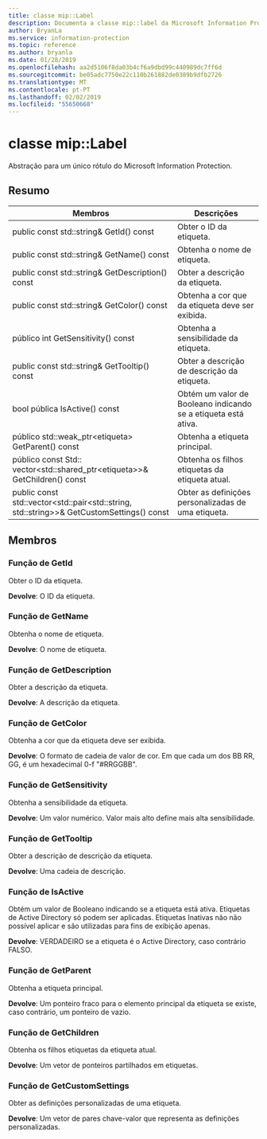 ```yaml
---
title: classe mip::Label
description: Documenta a classe mip::label da Microsoft Information Protection (MIP) SDK.
author: BryanLa
ms.service: information-protection
ms.topic: reference
ms.author: bryanla
ms.date: 01/28/2019
ms.openlocfilehash: aa2d5106f8da03b4cf6a9dbd99c440989dc7ff6d
ms.sourcegitcommit: be05adc7750e22c110b261882de0389b9dfb2726
ms.translationtype: MT
ms.contentlocale: pt-PT
ms.lasthandoff: 02/02/2019
ms.locfileid: "55650668"
---
```

# <a name="class-miplabel"></a>classe mip::Label 
Abstração para um único rótulo do Microsoft Information Protection.
  
## <a name="summary"></a>Resumo
 Membros                        | Descrições                                
--------------------------------|---------------------------------------------
public const std::string& GetId() const  |  Obter o ID da etiqueta.
public const std::string& GetName() const  |  Obtenha o nome de etiqueta.
public const std::string& GetDescription() const  |  Obter a descrição da etiqueta.
public const std::string& GetColor() const  |  Obtenha a cor que da etiqueta deve ser exibida.
público int GetSensitivity() const  |  Obtenha a sensibilidade da etiqueta.
public const std::string& GetTooltip() const  |  Obter a descrição de descrição da etiqueta.
bool pública IsActive() const  |  Obtém um valor de Booleano indicando se a etiqueta está ativa.
público std::weak_ptr\<etiqueta\> GetParent() const  |  Obtenha a etiqueta principal.
público const Std:: vector\<std::shared_ptr\<etiqueta\>\>& GetChildren() const  |  Obtenha os filhos etiquetas da etiqueta atual.
public const std::vector\<std::pair\<std::string, std::string\>\>& GetCustomSettings() const  |  Obter as definições personalizadas de uma etiqueta.
  
## <a name="members"></a>Membros
  
### <a name="getid-function"></a>Função de GetId
Obter o ID da etiqueta.

  
**Devolve**: O ID da etiqueta.
  
### <a name="getname-function"></a>Função de GetName
Obtenha o nome de etiqueta.

  
**Devolve**: O nome de etiqueta.
  
### <a name="getdescription-function"></a>Função de GetDescription
Obter a descrição da etiqueta.

  
**Devolve**: A descrição da etiqueta.
  
### <a name="getcolor-function"></a>Função de GetColor
Obtenha a cor que da etiqueta deve ser exibida.

  
**Devolve**: O formato de cadeia de valor de cor. Em que cada um dos BB RR, GG, é um hexadecimal 0-f "#RRGGBB".
  
### <a name="getsensitivity-function"></a>Função de GetSensitivity
Obtenha a sensibilidade da etiqueta.

  
**Devolve**: Um valor numérico. Valor mais alto define mais alta sensibilidade.
  
### <a name="gettooltip-function"></a>Função de GetTooltip
Obter a descrição de descrição da etiqueta.

  
**Devolve**: Uma cadeia de descrição.
  
### <a name="isactive-function"></a>Função de IsActive
Obtém um valor de Booleano indicando se a etiqueta está ativa.
Etiquetas de Active Directory só podem ser aplicadas. Etiquetas Inativas não não possível aplicar e são utilizadas para fins de exibição apenas. 

  
**Devolve**: VERDADEIRO se a etiqueta é o Active Directory, caso contrário FALSO.
  
### <a name="getparent-function"></a>Função de GetParent
Obtenha a etiqueta principal.

  
**Devolve**: Um ponteiro fraco para o elemento principal da etiqueta se existe, caso contrário, um ponteiro de vazio.
  
### <a name="getchildren-function"></a>Função de GetChildren
Obtenha os filhos etiquetas da etiqueta atual.

  
**Devolve**: Um vetor de ponteiros partilhados em etiquetas.
  
### <a name="getcustomsettings-function"></a>Função de GetCustomSettings
Obter as definições personalizadas de uma etiqueta.

  
**Devolve**: Um vetor de pares chave-valor que representa as definições personalizadas.